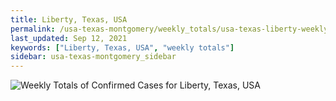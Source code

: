 ```yaml
---
title: Liberty, Texas, USA
permalink: /usa-texas-montgomery/weekly_totals/usa-texas-liberty-weekly_totals.html
last_updated: Sep 12, 2021
keywords: ["Liberty, Texas, USA", "weekly totals"]
sidebar: usa-texas-montgomery_sidebar
---
```


![Weekly Totals of Confirmed Cases for Liberty, Texas, USA](/covid_tracker/images/graphs/usa-texas-liberty-weekly_totals_graph.png)
